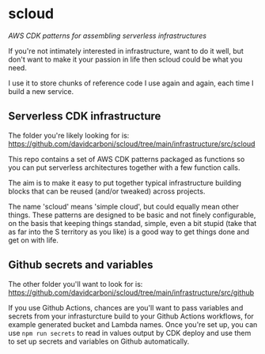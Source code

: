 # scloud

_AWS CDK patterns for assembling serverless infrastructures_

If you're not intimately interested in infrastructure, want to do it well, but don't want to make it your passion in life then scloud could be what you need.

I use it to store chunks of reference code I use again and again, each time I build a new service.

## Serverless CDK infrastructure

The folder you're likely looking for is: https://github.com/davidcarboni/scloud/tree/main/infrastructure/src/scloud

This repo contains a set of AWS CDK patterns packaged as functions so you can put serverless architectures together with a few function calls.

The aim is to make it easy to put together typical infrastructure building blocks that can be reused (and/or tweaked) across projects.

The name 'scloud' means 'simple cloud', but could equally mean other things. These patterns are designed to be basic and not finely configurable, on the basis that keeping things standad, simple, even a bit stupid (take that as far into the S territory as you like) is a good way to get things done and get on with life.

## Github secrets and variables

The other folder you'll want to look for is: https://github.com/davidcarboni/scloud/tree/main/infrastructure/src/github

If you use Github Actions, chances are you'll want to pass variables and secrets from your infrasturcture build to your Github Actions workflows, for example generated bucket and Lambda names. Once you're set up, you can use `npm run secrets` to read in values output by CDK deploy and use them to set up secrets and variables on Github automatically.
